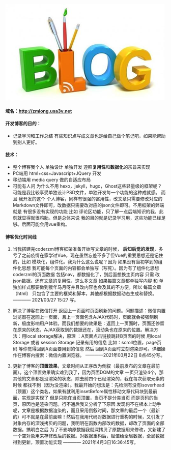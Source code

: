 ![](../../../image/about_me/article2.jpg)

#### 域名：http://zmlong.usa3v.net

#### 开发博客的目的：

- 记录学习和工作总结 有些知识点写成文章也是给自己做个笔记吧，如果能帮助到别人更好。

#### 技术：

- 整个博客我个人 单独设计 单独开发 遵照**复用性**和**数据化**的宗旨来实现
- PC端用 html+css+Javascript+JQuery 开发
- 移动端用 media query 做的自适应布局
- 可能有人问 为什么不用 hexo，jekyll，hugo，Ghost这些轻量级的框架呢？ 可能是我比较享受单独设计PSD文件，单独开发每一个功能的这种成就感。 而且 我开发的这个 个人博客，同样有很强的富用性，改文章只需要修改对应的Markdown文件即可，改数据只需要改对应的json文件即可。不用框架的弊端就是  有很多没有实现的功能 比如 评论区功能，只了解一点后端知识的我，此刻就显得就很鸡肋。但是总体来说 我的目的就是记录学习用，这些功能已经足够。后面可能会用vue重构。

#### 博客优化时间线

1. 当我搭建完coderzml博客框架准备开始写文章的时候， **后知后觉的发现**，多亏了之前疫情在家学过Vue，现在虽然忘差不多了但Vue的重要思想还是记住的，比如 模块化，组件化。我为什么这么说呢？因为 如果没有当初学到的组件化思想 我可能每个页面的内容都会单独写（写死）。因为有了组件化思想 coderzml的页面数据 包括nav，都数据化了，到后面想换主页内容 只需 改json数据。还有文章的复用性，这么多文章 如果每篇文章都单独写内容 和 单独加样式那要做到猴年马月呀并且改内容也会及其的不方便。所以 每篇文章（html） 只包含了主要的框架和脚本，其他都根据数据动态生成和替换。———— 2021/03/27 15:27 写。

   

2. 解决了博客在微信打开 返回上一页面时页面刷新的问题。问题描述：微信内置浏览器在返回上一页面，且上一页面包含AJAX代码时，页面就会被强制刷新，极度影响用户体验。而我们想要的效果是：返回上一页面时，页面还停留在原来的状态，AJAX获取到的数据还在，滚动条也在原来的位置。解决方法：用local storage解决，原理 ：A页面点击链接跳转B页面的时候 用local Storage 或者 session Storage 记录有用的信息 比如：scroll位置，page页码 等你觉得回到A页面要用到的信息 然后 回到A页面时立刻渲染即可。详细操作在博客内搜索：微信内置浏览器。 ————2021年03月22日 8点45分写。

   

3. 更新了博客的**顶置效果**，文章时间从正序改为倒叙（最前发布的文章在最前面）。这个顶置效果确实难到我了，因为页面DOM的文章 一页只渲染4个，那其他的文章都是没渲染的状态，除去前四个已经渲染的，我在每次获取元素的时候 都找不到（因为没渲染）。我最开始的想法是：先检测有没有isoverhead（顶置）这个类名，如果有就利用insetBefore属性移动文章代码块到最前面，实现是实现了 但是只能在当页顶置，当页不是分类当页 而是页码的当页，原因也是渲染问题。行不通后我又分析了下原因 发现何不在根本上动手呢，文章是根据数据渲染的，而且采用倒叙时间，那文章的最后一个（最新的）可不就是在最前面嘛！然后在我用代码对数据进行重构的时候，又引发了 对象内存的深浅拷贝的问题，我明明在函数内部改的数据，却改了页面的全部数据。搞明白之后 为了不影响原数据我就深拷贝了原数据用来修改，又新建了一个空对象用来存修改后的数据。对数据重构后，赋值给全局数据，全局数据得到更新，顶置功能实现 ———— 2021年4月3日16:36:45写。